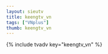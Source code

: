 ```yaml
--- 
layout: sieutv
title: keengtv_vn
tags: ["VNplus"]
thumb: keengtv_vn
---
```

{% include tvadv key="keengtv_vn" %}
